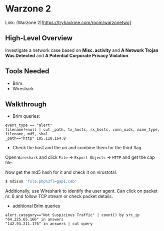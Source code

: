 # Warzone 2

Link: (Warzone 2)[https://tryhackme.com/room/warzonetwo]

## High-Level Overview

Investigate a network case based on **Misc. activity** and **A Network Trojan Was Detected** and **A Potential Corporate Privacy Violation**.

## Tools Needed

* Brim
* Wireshark

## Walkthrough

* Brim queries:

```
event_type == "alert"
filename!=null | cut _path, tx_hosts, rx_hosts, conn_uids, mime_type, filename, md5, sha1
_path=="http" 185.118.164.8
```

* Check the host and the uri and combine them for the third flag

Open `Wireshark` and click `File` -> `Export Objects` -> `HTTP` and get the cap file.

Now get the md5 hash for it and check it on virustotal.

```bash
$ md5sum 'fxla.php%3fl=gap1.cab'
```

Additionally, use Wireshark to identify the user agent. Can click on packet nr. 6 and follow TCP stream or check packet details.

* additional Brim queries

```
alert.category=="Not Suspicious Traffic" | count() by src_ip
"64.225.65.166" in answers
"142.93.211.176" in answers | cut query
```